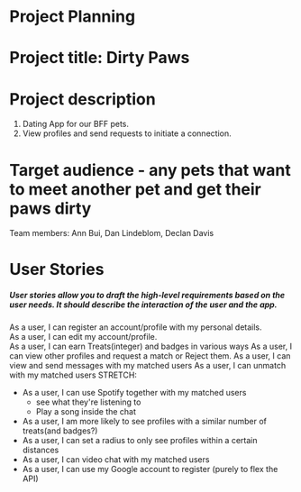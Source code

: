 # Project Planning

# Project title: Dirty Paws

# Project description

1. Dating App for our BFF pets.
2. View profiles and send requests to initiate a connection.

# Target audience - any pets that want to meet another pet and get their paws dirty

Team members: Ann Bui, Dan Lindeblom, Declan Davis

# User Stories

##### User stories allow you to draft the high-level requirements based on the user needs. It should describe the interaction of the user and the app.

As a user, I can register an account/profile with my personal details.  
As a user, I can edit my account/profile.  
As a user, I can earn Treats(integer) and badges in various ways
As a user, I can view other profiles and request a match or Reject them.
As a user, I can view and send messages with my matched users
As a user, I can unmatch with my matched users
STRETCH:

- As a user, I can use Spotify together with my matched users
  - see what they're listening to
  - Play a song inside the chat
- As a user, I am more likely to see profiles with a similar number of treats(and badges?)
- As a user, I can set a radius to only see profiles within a certain distances
- As a user, I can video chat with my matched users
- As a user, I can use my Google account to register (purely to flex the API)
